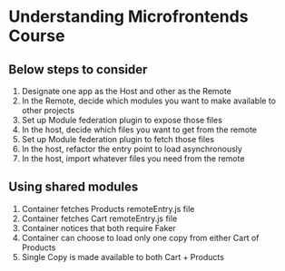 # Understanding Microfrontends Course

## Below steps to consider
1) Designate one app as the Host and other as the Remote
2) In the Remote, decide which modules you want to make available to other projects
3) Set up Module federation plugin to expose those files
4) In the host, decide which files you want to get from the remote
5) Set up Module federation plugin to fetch those files
6) In the host, refactor the entry point to load asynchronously
7) In the host, import whatever files you need from the remote

## Using shared modules
1) Container fetches Products remoteEntry.js file
2) Container fetches Cart remoteEntry.js file
3) Container notices that both require Faker
4) Container can choose to load only one copy from either Cart of Products
5) Single Copy is made available to both Cart + Products